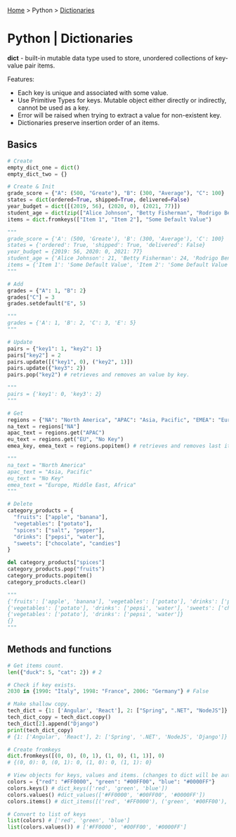 [Home](../index.md) > Python > [Dictionaries](./python_dictionaries.md)

# Python | Dictionaries

**dict** - built-in mutable data type used to store, unordered collections of key-value pair items.

Features:

- Each key is unique and associated with some value.
- Use Primitive Types for keys. Mutable object either directly or indirectly, cannot be used as a key.
- Error will be raised when trying to extract a value for non-existent key.
- Dictionaries preserve insertion order of an items.

## Basics

```python
# Create
empty_dict_one = dict()
empty_dict_two = {}

# Create & Init
grade_score = {"A": (500, "Greate"), "B": (300, "Average"), "C": 100}
states = dict(ordered=True, shipped=True, delivered=False)
year_budget = dict([(2019, 56), (2020, 0), (2021, 77)])
student_age = dict(zip(["Alice Johnson", "Betty Fisherman", "Rodrigo Bentancur"], [21, 24, 26]))
items = dict.fromkeys(["Item 1", "Item 2"], "Some Default Value")

"""
grade_score = {'A': (500, 'Greate'), 'B': (300, 'Average'), 'C': 100}
states = {'ordered': True, 'shipped': True, 'delivered': False}
year_budget = {2019: 56, 2020: 0, 2021: 77}
student_age = {'Alice Johnson': 21, 'Betty Fisherman': 24, 'Rodrigo Bentancur': 26}
items = {'Item 1': 'Some Default Value', 'Item 2': 'Some Default Value'}
"""

# Add
grades = {"A": 1, "B": 2}
grades["C"] = 3
grades.setdefault("E", 5)

"""
grades = {'A': 1, 'B': 2, 'C': 3, 'E': 5}
"""

# Update
pairs = {"key1": 1, "key2": 1}
pairs["key2"] = 2
pairs.update([("key1", 0), ("key2", 1)])
pairs.update({"key3": 2})
pairs.pop("key2") # retrieves and removes an value by key.

"""
pairs = {'key1': 0, 'key3': 2}
"""

# Get
regions = {"NA": "North America", "APAC": "Asia, Pacific", "EMEA": "Europe, Middle East, Africa"}
na_text = regions["NA"]
apac_text = regions.get("APAC")
eu_text = regions.get("EU", "No Key")
emea_key, emea_text = regions.popitem() # retrieves and removes last item.

"""
na_text = "North America"
apac_text = "Asia, Pacific"
eu_text = "No Key"
emea_text = "Europe, Middle East, Africa"
"""

# Delete
category_products = {
  "fruits": ["apple", "banana"],
  "vegetables": ["potato"],
  "spices": ["salt", "pepper"],
  "drinks": ["pepsi", "water"],
  "sweets": ["chocolate", "candies"]
}

del category_products["spices"]
category_products.pop("fruits")
category_products.popitem()
category_products.clear()

"""
{'fruits': ['apple', 'banana'], 'vegetables': ['potato'], 'drinks': ['pepsi', 'water'], 'sweets': ['chocolate', 'candies']}
{'vegetables': ['potato'], 'drinks': ['pepsi', 'water'], 'sweets': ['chocolate', 'candies']}
{'vegetables': ['potato'], 'drinks': ['pepsi', 'water']}
{}
"""

```

## Methods and functions

```python
# Get items count.
len({"duck": 5, "cat": 2}) # 2

# Check if key exists.
2030 in {1990: "Italy", 1998: "France", 2006: "Germany"} # False

# Make shallow copy.
tech_dict = {1: ['Angular', 'React'], 2: ["Spring", ".NET", "NodeJS"]}
tech_dict_copy = tech_dict.copy()
tech_dict[2].append("Django")
print(tech_dict_copy)
# {1: ['Angular', 'React'], 2: ['Spring', '.NET', 'NodeJS', 'Django']}

# Create fromkeys
dict.fromkeys([(0, 0), (0, 1), (1, 0), (1, 1)], 0)
# {(0, 0): 0, (0, 1): 0, (1, 0): 0, (1, 1): 0}

# View objects for keys, values and items. (changes to dict will be automatically reflected in views)
colors = {"red": "#FF0000", "green": "#00FF00", "blue": "#0000FF"}
colors.keys() # dict_keys(['red', 'green', 'blue'])
colors.values() #dict_values(['#FF0000', '#00FF00', '#0000FF'])
colors.items() # dict_items([('red', '#FF0000'), ('green', '#00FF00'), ('blue', '#0000FF')])

# Convert to list of keys
list(colors) # ['red', 'green', 'blue']
list(colors.values()) # ['#FF0000', '#00FF00', '#0000FF']

```
